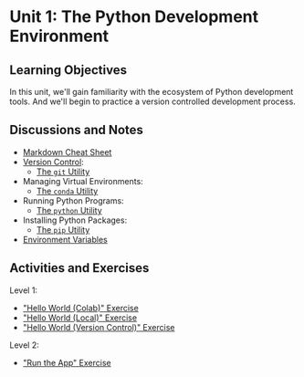 # Unit 1: The Python Development Environment

## Learning Objectives

In this unit, we'll gain familiarity with the ecosystem of Python development tools. And we'll begin to practice a version controlled development process.

## Discussions and Notes

  + [Markdown Cheat Sheet](https://guides.github.com/pdfs/markdown-cheatsheet-online.pdf)
  + [Version Control](/notes/software/version-control.md):
    + [The `git` Utility](/notes/clis/git.md)
  + Managing Virtual Environments:
    + [The `conda` Utility](/notes/clis/conda.md)
  + Running Python Programs:
    + [The `python` Utility](/notes/clis/python.md)
  + Installing Python Packages:
    + [The `pip` Utility](/notes/clis/pip.md)
  + [Environment Variables](/notes/environment-variables.md)

## Activities and Exercises

Level 1:

  + ["Hello World (Colab)" Exercise](/exercises/hello-world/colab.md)
  + ["Hello World (Local)" Exercise](/exercises/hello-world/local.md)
  + ["Hello World (Version Control)" Exercise](/exercises/hello-world/version-control.md)

Level 2:

  + ["Run the App" Exercise](/exercises/run-the-app/README.md)
